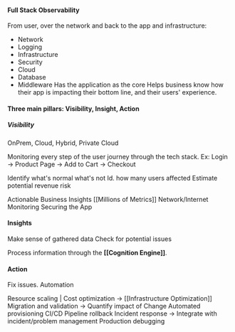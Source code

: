 #### Full Stack Observability
From user, over the network and back to the app and infrastructure:
- Network
- Logging
- Infrastructure
- Security
- Cloud
- Database
- Middleware
Has the application as the core
Helps business know how their app is impacting their bottom line, and their users' experience.

#### Three main pillars: Visibility, Insight, Action
##### Visibility
OnPrem, Cloud, Hybrid, Private Cloud

Monitoring every step of the user journey through the tech stack.
Ex: Login -> Product Page -> Add to Cart -> Checkout 

Identify what's normal what's not
Id. how many users affected
Estimate potential revenue risk

Actionable Business Insights
[[Millions of Metrics]]
Network/Internet Monitoring
Securing the App

#### Insights
Make sense of gathered data
Check for potential issues

Process information through the **[[Cognition Engine]]**.
#### Action
Fix issues. Automation

Resource scaling | Cost optimization -> [[Infrastructure Optimization]]
Migration and validation -> Quantify impact of Change
Automated provisioning
CI/CD Pipeline rollback
Incident response -> Integrate with incident/problem management
Production debugging